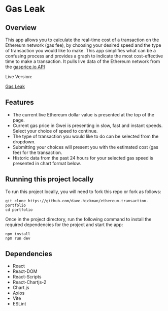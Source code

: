 # Gas Leak

## Overview

This app allows you to calculate the real-time cost of a transaction on the Ethereum network (gas fee), by choosing your desired speed and the type of transaction you would like to make. This app simplifies what can be a confusing process and provides a graph to indicate the most cost-effective time to make a transaction. It pulls live data of the Ethereum network from the [gasprice.io API](https://www.gasprice.io/docs/api)

Live Version:

[Gas Leak](https://gas-leak.vercel.app)

## Features

* The current live Ethereum dollar value is presented at the top of the page.
* Current gas price in Gwei is presenting in slow, fast and instant speeds. Select your choice of speed to continue.
* The type of transaction you would like to do can be selected from the dropdown.
* Submitting your choices will present you with the estimated cost (gas fee) for the transaction.
* Historic data from the past 24 hours for your selected gas speed is presented in chart format below.

## Running this project locally


To run this project locally, you will need to fork this repo or fork as follows:
```
git clone https://github.com/dave-hickman/ethereum-transaction-portfolio
cd portfolio
```
Once in the project directory, run the following command to install the required dependencies for the project and start the app:

```
npm install
npm run dev
```

## Dependencies

* React
* React-DOM
* React-Scripts
* React-Chartjs-2
* Chart.js
* Axios
* Vite
* ESLint